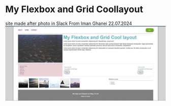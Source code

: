 # My Flexbox and Grid  Coollayout #
site made after photo in Slack From Iman Ghanei 22.07.2024
![flexbox and grid layout](/imgs/image1.jpg)